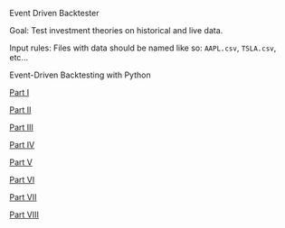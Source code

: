 Event Driven Backtester
 
Goal: Test investment theories on historical and live data.

Input rules: Files with data should be named like so: `AAPL.csv`, `TSLA.csv`, etc...

Event-Driven Backtesting with Python

[Part I](http://www.quantstart.com/articles/Event-Driven-Backtesting-with-Python-Part-I)

[Part II](http://www.quantstart.com/articles/Event-Driven-Backtesting-with-Python-Part-II)

[Part III](http://www.quantstart.com/articles/Event-Driven-Backtesting-with-Python-Part-III)

[Part IV](http://www.quantstart.com/articles/Event-Driven-Backtesting-with-Python-Part-IV)

[Part V](http://www.quantstart.com/articles/Event-Driven-Backtesting-with-Python-Part-V)

[Part VI](http://www.quantstart.com/articles/Event-Driven-Backtesting-with-Python-Part-VI)

[Part VII](http://www.quantstart.com/articles/Event-Driven-Backtesting-with-Python-Part-VII)

[Part VIII](http://www.quantstart.com/articles/Event-Driven-Backtesting-with-Python-Part-VIII)